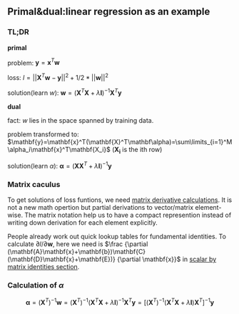## Primal&dual:linear regression as an example

### TL;DR

**primal**

problem: $\mathbf{y}=\mathbf{x}^T\mathbf{w}$

loss: $l=||\mathbf{X}^T\mathbf{w}-\mathbf{y}||^2+1/2*||\mathbf{w}||^2$

solution(learn $w$): $\mathbf{w}=(\mathbf{X}^T\mathbf{X}+\lambda\mathbf{I})^{-1}\mathbf{X}^T\mathbf{y}$

**dual**

fact: $w$ lies in the space spanned by training data.

problem transformed to: $\mathbf{y}=\mathbf{x}^T(\mathbf{X}^T\mathbf\alpha)=\sum\limits_{i=1}^M\alpha_i\mathbf{x}^T\mathbf{X_i}$ ($\mathbf{X_i}$ is the ith row)

solution(learn $\alpha$): $\mathbf\alpha=(\mathbf{X}\mathbf{X}^T+\lambda\mathbf{I})^{-1}\mathbf{y}$

### Matrix caculus

To get solutions of loss funtions, we need [matrix derivative calculations](./matrix+vector+derivatives+for+machine+learning.pdf). It is not a new math opertion but  partial derivations to vector/matrix element-wise. The matrix notation help us to have a compact represention instead of writing down derivation for each element explicitly.

People already work out quick lookup tables for fundamental identities. To calculate $\partial l / \partial \mathbf{w}$, here we need is $\frac {\partial (\mathbf{A}\mathbf{x}+\mathbf{b})\mathbf{C}(\mathbf{D}\mathbf{x}+\mathbf{E})} {\partial \mathbf{x}}$ in [scalar by matrix identities section](https://en.wikipedia.org/wiki/Matrix_calculus#Scalar-by-vector_identities).

### Calculation of $\alpha$

$$\mathbf{\alpha} = (\mathbf{X}^T)^{-1} \mathbf w = (\mathbf{X}^T)^{-1} (\mathbf{X}^T\mathbf{X}+\lambda\mathbf{I})^{-1}\mathbf{X}^T \mathbf{y} = {[(\mathbf{X}^T)^{-1} (\mathbf{X}^T\mathbf{X}+\lambda\mathbf{I}) \mathbf{X}^T]}^{-1} \mathbf{y}$$